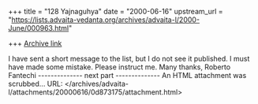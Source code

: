 +++
title = "128 Yajnaguhya"
date = "2000-06-16"
upstream_url = "https://lists.advaita-vedanta.org/archives/advaita-l/2000-June/000963.html"

+++
[Archive link](https://lists.advaita-vedanta.org/archives/advaita-l/2000-June/000963.html)

I have sent a short message to the list, but I do not see it published. I must have made some mistake.
Please instruct me.
Many thanks,
Roberto Fantechi
-------------- next part --------------
An HTML attachment was scrubbed...
URL: </archives/advaita-l/attachments/20000616/0d873175/attachment.html>

